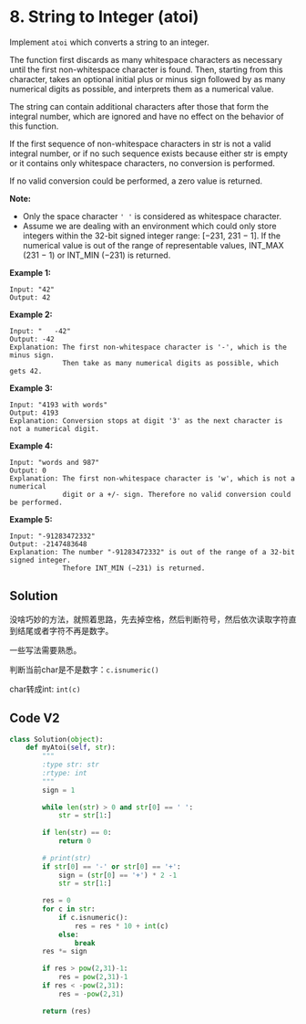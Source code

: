 # 8. String to Integer (atoi)

Implement `atoi` which converts a string to an integer.

The function first discards as many whitespace characters as necessary until the first non-whitespace character is found. Then, starting from this character, takes an optional initial plus or minus sign followed by as many numerical digits as possible, and interprets them as a numerical value.

The string can contain additional characters after those that form the integral number, which are ignored and have no effect on the behavior of this function.

If the first sequence of non-whitespace characters in str is not a valid integral number, or if no such sequence exists because either str is empty or it contains only whitespace characters, no conversion is performed.

If no valid conversion could be performed, a zero value is returned.

**Note:**

- Only the space character `' '` is considered as whitespace character.
- Assume we are dealing with an environment which could only store integers within the 32-bit signed integer range: [−231,  231 − 1]. If the numerical value is out of the range of representable values, INT_MAX (231 − 1) or INT_MIN (−231) is returned.

**Example 1:**

```
Input: "42"
Output: 42
```

**Example 2:**

```
Input: "   -42"
Output: -42
Explanation: The first non-whitespace character is '-', which is the minus sign.
             Then take as many numerical digits as possible, which gets 42.
```

**Example 3:**

```
Input: "4193 with words"
Output: 4193
Explanation: Conversion stops at digit '3' as the next character is not a numerical digit.
```

**Example 4:**

```
Input: "words and 987"
Output: 0
Explanation: The first non-whitespace character is 'w', which is not a numerical 
             digit or a +/- sign. Therefore no valid conversion could be performed.
```

**Example 5:**

```
Input: "-91283472332"
Output: -2147483648
Explanation: The number "-91283472332" is out of the range of a 32-bit signed integer.
             Thefore INT_MIN (−231) is returned.
```





## Solution

没啥巧妙的方法，就照着思路，先去掉空格，然后判断符号，然后依次读取字符直到结尾或者字符不再是数字。

一些写法需要熟悉。



判断当前char是不是数字：`c.isnumeric()`

char转成int: `int(c)`



## Code V2

```python
class Solution(object):
    def myAtoi(self, str):
        """
        :type str: str
        :rtype: int
        """
        sign = 1
        
        while len(str) > 0 and str[0] == ' ':
            str = str[1:]
            
        if len(str) == 0:
            return 0
        
        # print(str)
        if str[0] == '-' or str[0] == '+':
            sign = (str[0] == '+') * 2 -1
            str = str[1:]
            
        res = 0
        for c in str:
            if c.isnumeric():
                res = res * 10 + int(c)
            else:
                break
        res *= sign
        
        if res > pow(2,31)-1:
            res = pow(2,31)-1
        if res < -pow(2,31):
            res = -pow(2,31)
            
        return (res)
```

